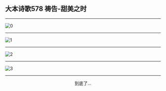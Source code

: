 
## 大本诗歌578 祷告-甜美之时
        
<div id="aplayer0"></div>

---

<img alt="0" data-original="https://cdn.jsdelivr.net/gh/k34869/shi/data/d0577/0">

---

<img alt="1" data-original="https://cdn.jsdelivr.net/gh/k34869/shi/data/d0577/1">

---

<img alt="2" data-original="https://cdn.jsdelivr.net/gh/k34869/shi/data/d0577/2">

---

<img alt="3" data-original="https://cdn.jsdelivr.net/gh/k34869/shi/data/d0577/3">

---

<p style="text-align: center">到底了...</p>

<script src="/js/dist-view.js"></script>

<script>
MAIN.id = 'd0577';
        
const ap0 = new APlayer({
    container: document.getElementById('aplayer0'),
    volume: 1,
    loop: 'none',
    preload: 'none',
    audio: [{
        name: '大本诗歌578.mp3',
        artist: '大本诗歌',
        url: 'https://res.wx.qq.com/voice/getvoice?mediaid=MzI0NTk3MDM5M18yMjQ3NDk0Nzkz',
        cover: '/favicon'
    }]
});
</script>

